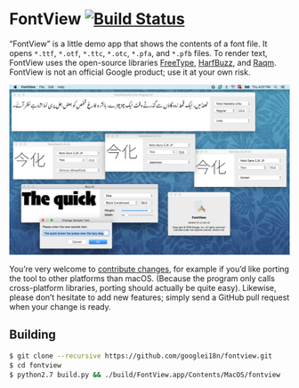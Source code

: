 # FontView [![Build Status](https://travis-ci.org/googlei18n/fontview.svg)](https://travis-ci.org/googlei18n/fontview)

“FontView” is a little demo app that shows the contents of a font
file. It opens `*.ttf`, `*.otf`, `*.ttc`, `*.otc`, `*.pfa`, and `*.pfb`
files. To render text, FontView uses the open-source libraries
[FreeType](https://www.freetype.org/),
[HarfBuzz](https://www.freedesktop.org/wiki/Software/HarfBuzz/), and
[Raqm](http://host-oman.github.io/libraqm/). FontView is not an
official Google product; use it at your own risk.

![Screenshot](doc/fontview-v0.1.2.png)

You’re very welcome to [contribute changes](CONTRIBUTING.md), for
example if you’d like porting the tool to other platforms than
macOS. (Because the program only calls cross-platform libraries,
porting should actually be quite easy). Likewise, please don’t
hesitate to add new features; simply send a GitHub pull request when
your change is ready.

## Building

```sh
$ git clone --recursive https://github.com/googlei18n/fontview.git
$ cd fontview
$ python2.7 build.py && ./build/FontView.app/Contents/MacOS/fontview
```
